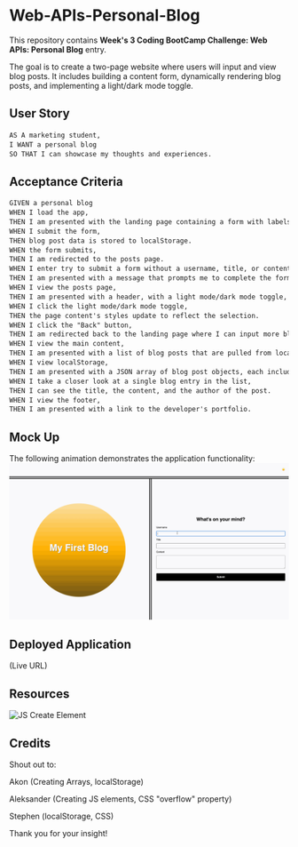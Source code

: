 # Web-APIs-Personal-Blog
This repository contains **Week's 3 Coding BootCamp Challenge: Web APIs: Personal Blog**  entry.

The goal is to create a two-page website where users will input and view blog posts. It includes building a content form, dynamically rendering blog posts, and implementing a light/dark mode toggle. 

## User Story

```md
AS A marketing student,
I WANT a personal blog
SO THAT I can showcase my thoughts and experiences.
```
## Acceptance Criteria

```md
GIVEN a personal blog
WHEN I load the app,
THEN I am presented with the landing page containing a form with labels and inputs for username, blog title, and blog content.
WHEN I submit the form,
THEN blog post data is stored to localStorage.
WHEN the form submits,
THEN I am redirected to the posts page.
WHEN I enter try to submit a form without a username, title, or content,
THEN I am presented with a message that prompts me to complete the form.
WHEN I view the posts page,
THEN I am presented with a header, with a light mode/dark mode toggle, and a "Back" button.
WHEN I click the light mode/dark mode toggle,
THEN the page content's styles update to reflect the selection.
WHEN I click the "Back" button,
THEN I am redirected back to the landing page where I can input more blog entries.
WHEN I view the main content,
THEN I am presented with a list of blog posts that are pulled from localStorage.
WHEN I view localStorage,
THEN I am presented with a JSON array of blog post objects, each including the post author's username, title of the post, and post's content.
WHEN I take a closer look at a single blog entry in the list,
THEN I can see the title, the content, and the author of the post.
WHEN I view the footer,
THEN I am presented with a link to the developer's portfolio.
```

## Mock Up
The following animation demonstrates the application functionality:
![A user adds a blog through a form, then the post appears on the following page.](/assets/100-web-apis-challenge-demo.gif)

## Deployed Application 
(Live URL)

## Resources
![JS Create Element](https://www.educative.io/answers/what-is-the-createelement-method-in-dom?utm_term=&utm_campaign=%5BNew+-+Mar+24%5D+Brand+Core+Performance+Max&utm_source=adwords&utm_medium=ppc&hsa_acc=5451446008&hsa_cam=21099703438&hsa_grp=&hsa_ad=&hsa_src=x&hsa_tgt=&hsa_kw=&hsa_mt=&hsa_net=adwords&hsa_ver=3&gad_source=2&gclid=EAIaIQobChMI28X99aOihgMVVx6tBh1EswUQEAEYASABEgLyFvD_BwE)

## Credits

Shout out to: 

Akon (Creating Arrays, localStorage)

Aleksander (Creating JS elements, CSS "overflow" property)

Stephen (localStorage, CSS)


Thank you for your insight! 
